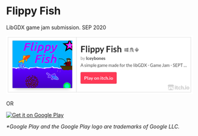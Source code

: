 # Flippy Fish
LibGDX game jam submission. SEP 2020

<a href='https://iceybones.itch.io/flippy-fish'><img alt='Play on itch.io' src='./assets/Images/itchCover.png'/></a>

OR

<a href='https://play.google.com/store/apps/details?id=com.iceybones.flippyfish&pcampaignid=pcampaignidMKT-Other-global-all-co-prtnr-py-PartBadge-Mar2515-1'><img alt='Get it on Google Play' src='https://play.google.com/intl/en_us/badges/static/images/badges/en_badge_web_generic.png' width="240" height="92"/></a>

_*Google Play and the Google Play logo are trademarks of Google LLC._
